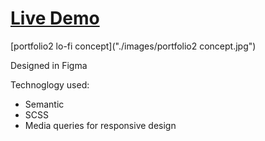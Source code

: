 # [Live Demo](https://mshankr.github.io/portfolio2)

[portfolio2 lo-fi concept]("./images/portfolio2 concept.jpg")

Designed in Figma

Technoglogy used:

- Semantic
- SCSS
- Media queries for responsive design
